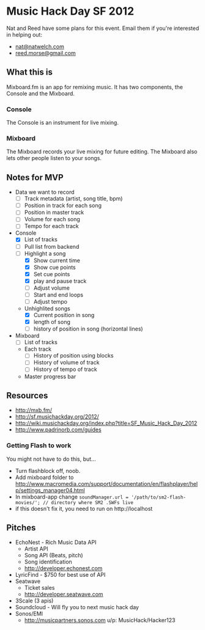 # Music Hack Day SF 2012

Nat and Reed have some plans for this event. Email them if you're interested in helping out:

  * <nat@natwelch.com>
  * <reed.morse@gmail.com>

## What this is

Mixboard.fm is an app for remixing music. It has two components, the Console and the Mixboard.

### Console

The Console is an instrument for live mixing.

### Mixboard

The Mixboard records your live mixing for future editing. The Mixboard also lets other people listen to your songs.

## Notes for MVP

* Data we want to record
  * [ ] Track metadata (artist, song title, bpm)
  * [ ] Position in track for each song
  * [ ] Position in master track
  * [ ] Volume for each song
  * [ ] Tempo for each track

* Console
  * [X] List of tracks
  * [ ] Pull list from backend
  * [ ] Highlight a song
    * [X] Show current time
    * [X] Show cue points
    * [X] Set cue points
    * [X] play and pause track
    * [ ] Adjust volume
    * [ ] Start and end loops
    * [ ] Adjust tempo
  * Unhighlited songs
    * [X] Current position in song
    * [X] length of song
    * [ ] history of position in song (horizontal lines)
  
* Mixboard
  * [ ] List of tracks
  * Each track
    * [ ] History of position using blocks
    * [ ] History of volume of track
    * [ ] History of tempo of track
  * Master progress bar

## Resources

  * <http://mxb.fm/>
  * <http://sf.musichackday.org/2012/>
  * <http://wiki.musichackday.org/index.php?title=SF_Music_Hack_Day_2012>
  * <http://www.padrinorb.com/guides>
  
### Getting Flash to work
  
  You might not have to do this, but...

  * Turn flashblock off, noob.
  * Add mixboard folder to http://www.macromedia.com/support/documentation/en/flashplayer/help/settings_manager04.html
  * In mixboard-app change `soundManager.url = '/path/to/sm2-flash-movies/'; // directory where SM2 .SWFs live`
  * if this doesn't fix it, you need to run on http://localhost

## Pitches

  * EchoNest - Rich Music Data API
    * Artist API
    * Song API (Beats, pitch)
    * Song identification
    * <http://developer.echonest.com>
  * LyricFind - $750 for best use of API
  * Seatwave 
    * Ticket sales
    * <http://developer.seatwave.com>
  * 3Scale (3 apis)
  * Soundcloud - Will fly you to next music hack day
  * Sonos/EMI 
    * <http://musicpartners.sonos.com> u/p: MusicHack/Hacker123
